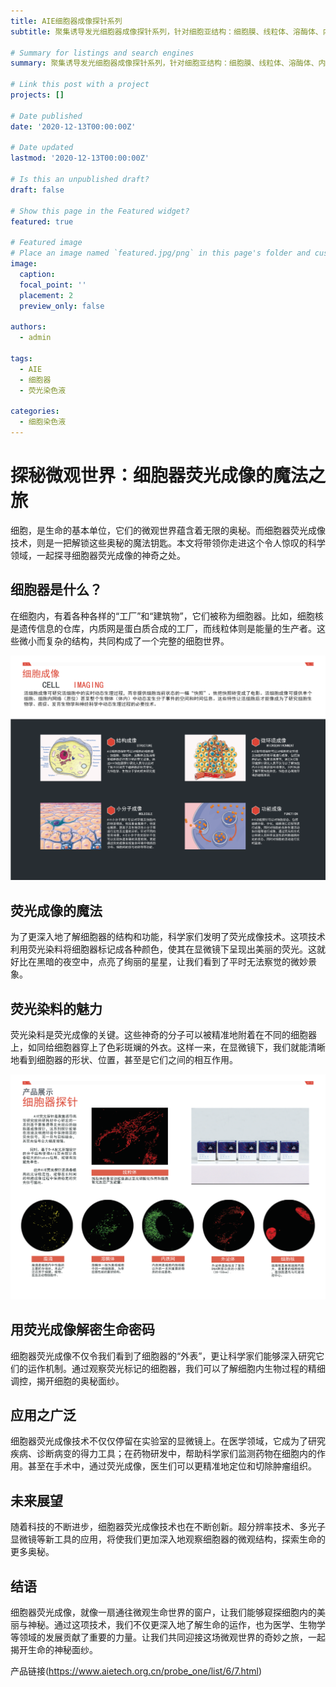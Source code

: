 ```yaml
---
title: AIE细胞器成像探针系列
subtitle: 聚集诱导发光细胞器成像探针系列，针对细胞亚结构：细胞膜、线粒体、溶酶体、内质网、高尔基体、脂滴、细胞核等出品的高特异性荧光染色液系列

# Summary for listings and search engines
summary: 聚集诱导发光细胞器成像探针系列，针对细胞亚结构：细胞膜、线粒体、溶酶体、内质网、高尔基体、脂滴、细胞核等出品的高特异性荧光染色液系列

# Link this post with a project
projects: []

# Date published
date: '2020-12-13T00:00:00Z'

# Date updated
lastmod: '2020-12-13T00:00:00Z'

# Is this an unpublished draft?
draft: false

# Show this page in the Featured widget?
featured: true

# Featured image
# Place an image named `featured.jpg/png` in this page's folder and customize its options here.
image:
  caption: 
  focal_point: ''
  placement: 2
  preview_only: false

authors:
  - admin

tags:
  - AIE
  - 细胞器
  - 荧光染色液

categories:
  - 细胞染色液
---
```



# 探秘微观世界：细胞器荧光成像的魔法之旅

细胞，是生命的基本单位，它们的微观世界蕴含着无限的奥秘。而细胞器荧光成像技术，则是一把解锁这些奥秘的魔法钥匙。本文将带领你走进这个令人惊叹的科学领域，一起探寻细胞器荧光成像的神奇之处。

## 细胞器是什么？

在细胞内，有着各种各样的“工厂”和“建筑物”，它们被称为细胞器。比如，细胞核是遗传信息的仓库，内质网是蛋白质合成的工厂，而线粒体则是能量的生产者。这些微小而复杂的结构，共同构成了一个完整的细胞世界。

![png](Product1.png)

## 荧光成像的魔法

为了更深入地了解细胞器的结构和功能，科学家们发明了荧光成像技术。这项技术利用荧光染料将细胞器标记成各种颜色，使其在显微镜下呈现出美丽的荧光。这就好比在黑暗的夜空中，点亮了绚丽的星星，让我们看到了平时无法察觉的微妙景象。

## 荧光染料的魅力

荧光染料是荧光成像的关键。这些神奇的分子可以被精准地附着在不同的细胞器上，如同给细胞器穿上了色彩斑斓的外衣。这样一来，在显微镜下，我们就能清晰地看到细胞器的形状、位置，甚至是它们之间的相互作用。

![png](Product2.png)

## 用荧光成像解密生命密码

细胞器荧光成像不仅令我们看到了细胞器的“外表”，更让科学家们能够深入研究它们的运作机制。通过观察荧光标记的细胞器，我们可以了解细胞内生物过程的精细调控，揭开细胞的奥秘面纱。

## 应用之广泛

细胞器荧光成像技术不仅仅停留在实验室的显微镜上。在医学领域，它成为了研究疾病、诊断病变的得力工具；在药物研发中，帮助科学家们监测药物在细胞内的作用。甚至在手术中，通过荧光成像，医生们可以更精准地定位和切除肿瘤组织。

## 未来展望

随着科技的不断进步，细胞器荧光成像技术也在不断创新。超分辨率技术、多光子显微镜等新工具的应用，将使我们更加深入地观察细胞器的微观结构，探索生命的更多奥秘。

## 结语

细胞器荧光成像，就像一扇通往微观生命世界的窗户，让我们能够窥探细胞内的美丽与神秘。通过这项技术，我们不仅更深入地了解生命的运作，也为医学、生物学等领域的发展贡献了重要的力量。让我们共同迎接这场微观世界的奇妙之旅，一起揭开生命的神秘面纱。

产品链接(https://www.aietech.org.cn/probe_one/list/6/7.html)